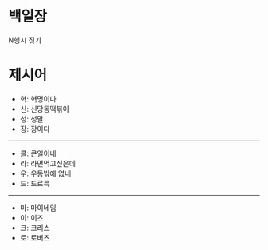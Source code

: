 # 백일장
N행시 짓기

# 제시어
- 혁: 혁명이다
- 신: 신당동떡볶이
- 성: 성말
- 장: 장이다
---
- 클: 큰일이네
- 라: 라면먹고싶은데
- 우: 우동밖에 없네
- 드: 드르륵
---
- 마: 마이네임
- 이: 이즈
- 크: 크리스
- 로: 로버츠